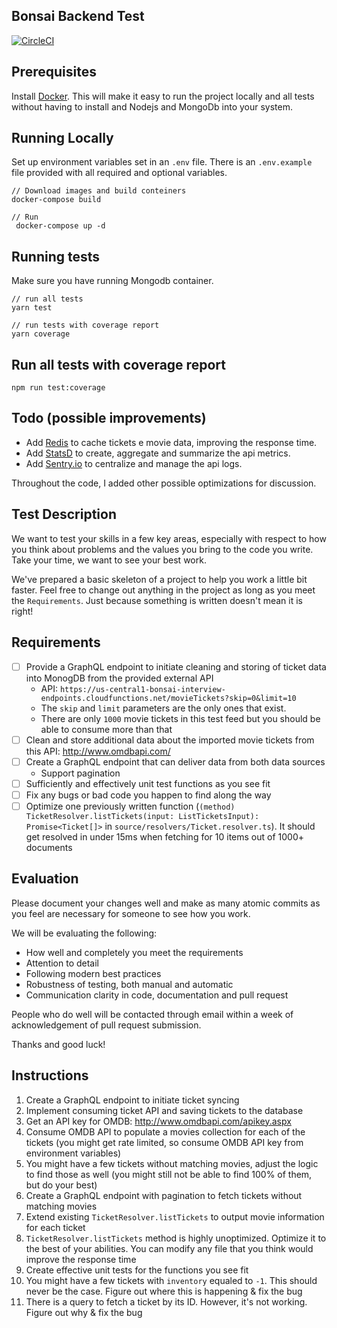 ## Bonsai Backend Test
[![CircleCI](https://circleci.com/gh/DavidVeloso/bonsai-backend-test.svg?style=svg)](https://circleci.com/gh/DavidVeloso/bonsai-backend-test)

## Prerequisites

Install [Docker](https://docs.docker.com/install). This will make it easy to run the project locally and all tests without having to install and Nodejs and MongoDb into your system.

## Running Locally

Set up environment variables set in an `.env` file. There is an `.env.example` file provided with all required and optional variables.

```shell
// Download images and build conteiners
docker-compose build

// Run
 docker-compose up -d
```

## Running tests

Make sure you have running Mongodb container.

```shell
// run all tests
yarn test

// run tests with coverage report
yarn coverage
```

## Run all tests with coverage report

```shell
npm run test:coverage
```

## Todo (possible improvements)

- Add [Redis](https://redis.io/) to cache tickets e movie data, improving the response time.
- Add [StatsD](https://github.com/statsd/statsd) to create, aggregate and summarize the api metrics.
- Add [Sentry.io](https://sentry.io) to centralize and manage the api logs.

Throughout the code, I added other possible optimizations for discussion.

## Test Description

We want to test your skills in a few key areas, especially with respect to how you think about problems and the values you bring to the code you write. Take your time, we want to see your best work.

We've prepared a basic skeleton of a project to help you work a little bit faster. Feel free to change out anything in the project as long as you meet the `Requirements`. Just because something is written doesn't mean it is right!

## Requirements

- [ ] Provide a GraphQL endpoint to initiate cleaning and storing of ticket data into MonogDB from the provided external API
  - API: `https://us-central1-bonsai-interview-endpoints.cloudfunctions.net/movieTickets?skip=0&limit=10`
  - The `skip` and `limit` parameters are the only ones that exist.
  - There are only `1000` movie tickets in this test feed but you should be able to consume more than that
- [ ] Clean and store additional data about the imported movie tickets from this API: http://www.omdbapi.com/
- [ ] Create a GraphQL endpoint that can deliver data from both data sources
  - Support pagination
- [ ] Sufficiently and effectively unit test functions as you see fit
- [ ] Fix any bugs or bad code you happen to find along the way
- [ ] Optimize one previously written function (`(method) TicketResolver.listTickets(input: ListTicketsInput): Promise<Ticket[]>` in `source/resolvers/Ticket.resolver.ts`). It should get resolved in under 15ms when fetching for 10 items out of 1000+ documents

## Evaluation

Please document your changes well and make as many atomic commits as you feel are necessary for someone to see how you work.

We will be evaluating the following:

- How well and completely you meet the requirements
- Attention to detail
- Following modern best practices
- Robustness of testing, both manual and automatic
- Communication clarity in code, documentation and pull request

People who do well will be contacted through email within a week of acknowledgement of pull request submission.

Thanks and good luck!

## Instructions

1. Create a GraphQL endpoint to initiate ticket syncing
2. Implement consuming ticket API and saving tickets to the database
3. Get an API key for OMDB: http://www.omdbapi.com/apikey.aspx
4. Consume OMDB API to populate a movies collection for each of the tickets (you might get rate limited,  so consume OMDB API key from environment variables)
5. You might have a few tickets without matching movies, adjust the logic to find those as well (you might  still not be able to find 100% of them, but do your best)
6. Create a GraphQL endpoint with pagination to fetch tickets without matching movies
7. Extend existing `TicketResolver.listTickets` to output movie information for each ticket
8. `TicketResolver.listTickets` method is highly unoptimized. Optimize it to the best of your abilities.  You can modify any file that you think would improve the response time
9. Create effective unit tests for the functions you see fit
10. You might have a few tickets with `inventory` equaled to `-1`. This should never be the case. Figure  out where this is happening & fix the bug
11. There is a query to fetch a ticket by its ID. However, it's not working. Figure out why & fix the bug
